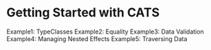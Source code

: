 # Getting Started with CATS

Example1: TypeClasses
Example2: Equality
Example3: Data Validation
Example4: Managing Nested Effects
Example5: Traversing Data

